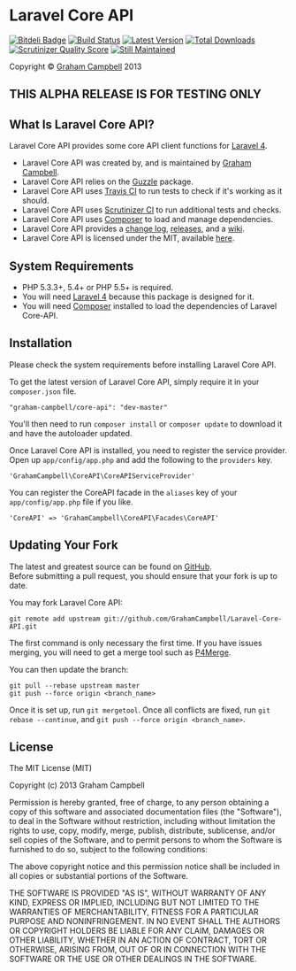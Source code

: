Laravel Core API
================


[![Bitdeli Badge](https://d2weczhvl823v0.cloudfront.net/GrahamCampbell/laravel-core-api/trend.png)](https://bitdeli.com/free "Bitdeli Badge")
[![Build Status](https://travis-ci.org/GrahamCampbell/Laravel-Core-API.png?branch=master)](https://travis-ci.org/GrahamCampbell/Laravel-Core-API)
[![Latest Version](https://poser.pugx.org/graham-campbell/core-api/v/stable.png)](https://packagist.org/packages/graham-campbell/core-api)
[![Total Downloads](https://poser.pugx.org/graham-campbell/core-api/downloads.png)](https://packagist.org/packages/graham-campbell/core-api)
[![Scrutinizer Quality Score](https://scrutinizer-ci.com/g/GrahamCampbell/Laravel-Core-API/badges/quality-score.png?s=a2f20fc191087f35712aa469b0225e1a2bf5d0fd)](https://scrutinizer-ci.com/g/GrahamCampbell/Laravel-Core-API)
[![Still Maintained](http://stillmaintained.com/GrahamCampbell/Laravel-Core-API.png)](http://stillmaintained.com/GrahamCampbell/Laravel-Core-API)


Copyright © [Graham Campbell](https://github.com/GrahamCampbell) 2013  


## THIS ALPHA RELEASE IS FOR TESTING ONLY


## What Is Laravel Core API?

Laravel Core API provides some core API client functions for [Laravel 4](http://laravel.com).  

* Laravel Core API was created by, and is maintained by [Graham Campbell](https://github.com/GrahamCampbell).  
* Laravel Core API relies on the [Guzzle](https://github.com/guzzle/guzzle) package.  
* Laravel Core API uses [Travis CI](https://travis-ci.org/GrahamCampbell/Laravel-Core-API) to run tests to check if it's working as it should.  
* Laravel Core API uses [Scrutinizer CI](https://scrutinizer-ci.com/g/GrahamCampbell/Laravel-Core-API) to run additional tests and checks.  
* Laravel Core API uses [Composer](https://getcomposer.org) to load and manage dependencies.  
* Laravel Core API provides a [change log](https://github.com/GrahamCampbell/Laravel-Core-API/blob/master/CHANGELOG.md), [releases](https://github.com/GrahamCampbell/Laravel-Core-API/releases), and a [wiki](https://github.com/GrahamCampbell/Laravel-Core-API/wiki).  
* Laravel Core API is licensed under the MIT, available [here](https://github.com/GrahamCampbell/Laravel-Core-API/blob/master/LICENSE.md).  


## System Requirements

* PHP 5.3.3+, 5.4+ or PHP 5.5+ is required.
* You will need [Laravel 4](http://laravel.com) because this package is designed for it.  
* You will need [Composer](https://getcomposer.org) installed to load the dependencies of Laravel Core-API.  


## Installation

Please check the system requirements before installing Laravel Core API.  

To get the latest version of Laravel Core API, simply require it in your `composer.json` file.

`"graham-campbell/core-api": "dev-master"`

You'll then need to run `composer install` or `composer update` to download it and have the autoloader updated.

Once Laravel Core API is installed, you need to register the service provider. Open up `app/config/app.php` and add the following to the `providers` key.

`'GrahamCampbell\CoreAPI\CoreAPIServiceProvider'`

You can register the CoreAPI facade in the `aliases` key of your `app/config/app.php` file if you like.

`'CoreAPI' => 'GrahamCampbell\CoreAPI\Facades\CoreAPI'`


## Updating Your Fork

The latest and greatest source can be found on [GitHub](https://github.com/GrahamCampbell/Laravel-Core-API).  
Before submitting a pull request, you should ensure that your fork is up to date.  

You may fork Laravel Core API:  

    git remote add upstream git://github.com/GrahamCampbell/Laravel-Core-API.git

The first command is only necessary the first time. If you have issues merging, you will need to get a merge tool such as [P4Merge](http://perforce.com/product/components/perforce_visual_merge_and_diff_tools).  

You can then update the branch:  

    git pull --rebase upstream master
    git push --force origin <branch_name>

Once it is set up, run `git mergetool`. Once all conflicts are fixed, run `git rebase --continue`, and `git push --force origin <branch_name>`.  


## License

The MIT License (MIT)

Copyright (c) 2013 Graham Campbell

Permission is hereby granted, free of charge, to any person obtaining a copy
of this software and associated documentation files (the "Software"), to deal
in the Software without restriction, including without limitation the rights
to use, copy, modify, merge, publish, distribute, sublicense, and/or sell
copies of the Software, and to permit persons to whom the Software is
furnished to do so, subject to the following conditions:

The above copyright notice and this permission notice shall be included in
all copies or substantial portions of the Software.

THE SOFTWARE IS PROVIDED "AS IS", WITHOUT WARRANTY OF ANY KIND, EXPRESS OR
IMPLIED, INCLUDING BUT NOT LIMITED TO THE WARRANTIES OF MERCHANTABILITY,
FITNESS FOR A PARTICULAR PURPOSE AND NONINFRINGEMENT. IN NO EVENT SHALL THE
AUTHORS OR COPYRIGHT HOLDERS BE LIABLE FOR ANY CLAIM, DAMAGES OR OTHER
LIABILITY, WHETHER IN AN ACTION OF CONTRACT, TORT OR OTHERWISE, ARISING FROM,
OUT OF OR IN CONNECTION WITH THE SOFTWARE OR THE USE OR OTHER DEALINGS IN
THE SOFTWARE.
